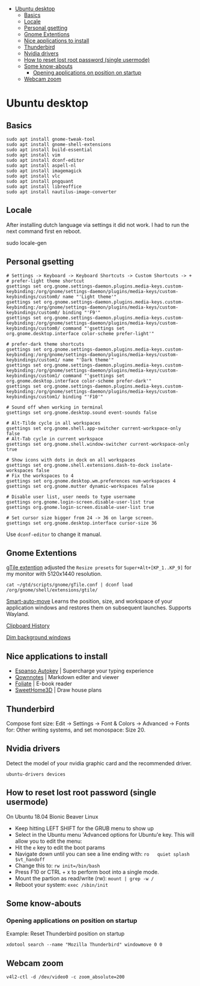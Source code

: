 - [Ubuntu desktop](#ubuntu-desktop)
  * [Basics](#basics)
  * [Locale](#locale)
  * [Personal gsetting](#personal-gsetting)
  * [Gnome Extentions](#gnome-extentions)
  * [Nice applications to install](#nice-applications-to-install)
  * [Thunderbird](#thunderbird)
  * [Nvidia drivers](#nvidia-drivers)
  * [How to reset lost root password (single usermode)](#how-to-reset-lost-root-password-single-usermode)
  * [Some know-abouts](#some-know-abouts)
    + [Opening applications on position on startup](#opening-applications-on-position-on-startup)
  * [Webcam zoom](#webcam-zoom)

<!-- END TOC -->

# Ubuntu desktop

## Basics

    sudo apt install gnome-tweak-tool
    sudo apt install gnome-shell-extensions
    sudo apt install build-essential
    sudo apt install vim
    sudo apt install dconf-editor
    sudo apt install aspell-nl
    sudo apt install imagemagick
    sudo apt install vlc
    sudo apt install pngquant
    sudo apt install libreoffice
    sudo apt install nautilus-image-converter

## Locale

After installing dutch language via settings it did not work. I had to run the next command first en reboot.

   sudo locale-gen

## Personal gsetting

    # Settings -> Keyboard -> Keyboard Shortcuts -> Custom Shortcuts -> +
    # prefer-light theme shortcut
    gsettings set org.gnome.settings-daemon.plugins.media-keys.custom-keybinding:/org/gnome/settings-daemon/plugins/media-keys/custom-keybindings/custom0/ name "'Light theme'"
    gsettings set org.gnome.settings-daemon.plugins.media-keys.custom-keybinding:/org/gnome/settings-daemon/plugins/media-keys/custom-keybindings/custom0/ binding "'F9'"
    gsettings set org.gnome.settings-daemon.plugins.media-keys.custom-keybinding:/org/gnome/settings-daemon/plugins/media-keys/custom-keybindings/custom0/ command "'gsettings set org.gnome.desktop.interface color-scheme prefer-light'"

    # prefer-dark theme shortcuts
    gsettings set org.gnome.settings-daemon.plugins.media-keys.custom-keybinding:/org/gnome/settings-daemon/plugins/media-keys/custom-keybindings/custom1/ name "'Dark theme'"
    gsettings set org.gnome.settings-daemon.plugins.media-keys.custom-keybinding:/org/gnome/settings-daemon/plugins/media-keys/custom-keybindings/custom1/ command "'gsettings set org.gnome.desktop.interface color-scheme prefer-dark'"
    gsettings set org.gnome.settings-daemon.plugins.media-keys.custom-keybinding:/org/gnome/settings-daemon/plugins/media-keys/custom-keybindings/custom1/ binding "'F10'"

    # Sound off when working in terminal
    gsettings set org.gnome.desktop.sound event-sounds false

    # Alt-Tilde cycle in all workspaces
    gsettings set org.gnome.shell.app-switcher current-workspace-only false
    # Alt-Tab cycle in current workspace
    gsettings set org.gnome.shell.window-switcher current-workspace-only true

    # Show icons with dots in dock on all workspaces
    gsettings set org.gnome.shell.extensions.dash-to-dock isolate-workspaces false
    # Fix the workspaces to 4
    gsettings set org.gnome.desktop.wm.preferences num-workspaces 4
    gsettings set org.gnome.mutter dynamic-workspaces false

    # Disable user list, user needs to type username
    gsettings org.gnome.login-screen.disable-user-list true
    gsettings org.gnome.login-screen.disable-user-list true

    # Set cursor size bigger from 24 -> 36 on large screen.
    gsettings set org.gnome.desktop.interface cursor-size 36

Use `dconf-editor` to change it manual.

## Gnome Extentions

[gTile extention](https://extensions.gnome.org/extension/28/gtile/) adjusted the  `Resize presets` for `Super+Alt+[KP_1..KP_9]` for my monitor with 5120x1440 resolution.

    cat ~/gtd/scripts/gnome/gTile.conf | dconf load /org/gnome/shell/extensions/gtile/

[Smart-auto-move](https://extensions.gnome.org/extension/4736/smart-auto-move/) Learns the position,
size, and workspace of your application windows and restores them on subsequent launches. Supports Wayland.

[Clipboard History](https://extensions.gnome.org/extension/4839/clipboard-history/)

[Dim background windows](https://extensions.gnome.org/extension/6313/dim-background-windows/)

## Nice applications to install
* [Espanso Autokey](https://espanso.org/docs/) | Supercharge your typing experience
* [Qownnotes](https://snapcraft.io/qownnotes) | Markdown editer and viewer
* [Foliate](https://snapcraft.io/foliate) | E-book reader
* [SweetHome3D](https://snapcraft.io/install/sweethome3d-homedesign/ubuntu) | Draw house plans

## Thunderbird

Compose font size: Edit -> Settings -> Font & Colors -> Advanced -> Fonts for: Other writing systems, and set monospace: Size 20.

## Nvidia drivers

Detect the model of your nvidia graphic card and the recommended driver.

    ubuntu-drivers devices

## How to reset lost root password (single usermode)

On Ubuntu 18.04 Bionic Beaver Linux

* Keep hitting LEFT SHIFT for the GRUB menu to show up
* Select in the Ubuntu menu 'Advanced options for Ubuntu'e key. This will allow you to edit the menu:
* Hit the `e` key to edit the boot params
* Navigate down until you can see a line ending with: `ro   quiet splash $vt_handoff`
* Change this to: `rw init=/bin/bash`
* Press F10 or CTRL + x to perform boot into a single mode.
* Mount the partion as read/write (rw): `mount | grep -w /`
* Reboot your system: `exec /sbin/init`


## Some know-abouts

### Opening applications on position on startup

Example: Reset Thunderbird position on startup

    xdotool search --name "Mozilla Thunderbird" windowmove 0 0

## Webcam zoom

    v4l2-ctl -d /dev/video0 -c zoom_absolute=200
